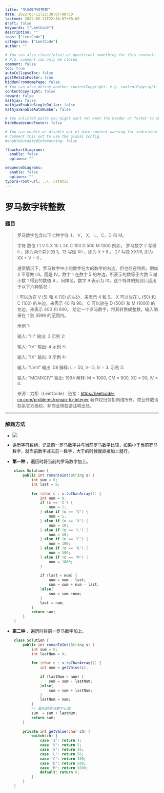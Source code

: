 ```yaml
---
title: "罗马数字转整数"
date: 2022-05-11T22:38:07+08:00
lastmod: 2022-05-11T22:38:07+08:00
draft: false
keywords: ["LeetCode"]
description: ""
tags: ["LeetCode"]
categories: ["LeetCode"]
author: ""

# You can also close(false) or open(true) something for this content.
# P.S. comment can only be closed
comment: false
toc: true
autoCollapseToc: false
postMetaInFooter: true
hiddenFromHomePage: false
# You can also define another contentCopyright. e.g. contentCopyright: "This is another copyright."
contentCopyright: false
reward: false
mathjax: false
mathjaxEnableSingleDollar: false
mathjaxEnableAutoNumber: false

# You unlisted posts you might want not want the header or footer to show
hideHeaderAndFooter: false

# You can enable or disable out-of-date content warning for individual post.
# Comment this out to use the global config.
#enableOutdatedInfoWarning: false

flowchartDiagrams:
  enable: false
  options: ""

sequenceDiagrams: 
  enable: false
  options: ""
typora-root-url: ..\..\static
---
```


<!--more-->
# 罗马数字转整数

### 题目

> 罗马数字包含以下七种字符: I， V， X， L，C，D 和 M。
>
> 字符          数值
> I             1
> V             5
> X             10
> L             50
> C             100
> D             500
> M             1000
> 例如， 罗马数字 2 写做 II ，即为两个并列的 1。12 写做 XII ，即为 X + II 。 27 写做  XXVII, 即为 XX + V + II 。
>
> 通常情况下，罗马数字中小的数字在大的数字的右边。但也存在特例，例如 4 不写做 IIII，而是 IV。数字 1 在数字 5 的左边，所表示的数等于大数 5 减小数 1 得到的数值 4 。同样地，数字 9 表示为 IX。这个特殊的规则只适用于以下六种情况：
>
> I 可以放在 V (5) 和 X (10) 的左边，来表示 4 和 9。
> X 可以放在 L (50) 和 C (100) 的左边，来表示 40 和 90。 
> C 可以放在 D (500) 和 M (1000) 的左边，来表示 400 和 900。
> 给定一个罗马数字，将其转换成整数。输入确保在 1 到 3999 的范围内。
>
> 示例 1:
>
> 输入: "III"
> 输出: 3
> 示例 2:
>
> 输入: "IV"
> 输出: 4
> 示例 3:
>
> 输入: "IX"
> 输出: 9
> 示例 4:
>
> 输入: "LVIII"
> 输出: 58
> 解释: L = 50, V= 5, III = 3.
> 示例 5:
>
> 输入: "MCMXCIV"
> 输出: 1994
> 解释: M = 1000, CM = 900, XC = 90, IV = 4.
>
> 来源：力扣（LeetCode）
> 链接：https://leetcode-cn.com/problems/roman-to-integer
> 著作权归领扣网络所有。商业转载请联系官方授权，非商业转载请注明出处。

----

### 解题方法

+ ![](https://cdn.jsdelivr.net/gh/mazy699/PicGo@main/img/202205112144766.png)	

+ 遍历字符数组，记录前一罗马数字并与当前罗马数字比较，如果小于当前罗马数字，就当前数字减去前一数字，大于的时候就直接加上就行。

+ **第一种** ，遍历时将当前的罗马数字加上。

```java
    class Solution {
        public int romanToInt(String s) {
            int sum = 0;
            int last = 0;
            
            for (char c : s.toCharArray()) {
                int num = 0;
                if (c == 'I') {
                    num = 1;
                } else if (c == 'V') {
                    num = 5;
                } else if (c == 'X') {
                    num = 10;
                } else if (c == 'L') {
                    num = 50;
                } else if (c == 'C') {
                    num = 100;
                } else if (c == 'D') {
                    num = 500;
                } else if (c == 'M') {
                    num = 1000;
                }
    
                if (last < num) {
                    num = num - last;
                    sum = sum + num - last;
                }else{
                    sum = sum +num;
                }
                last = num;
            }
            return sum;
        }
    }
```

+ **第二种** ，遍历时将前一罗马数字加上。

```java
    class Solution {
        public int romanToInt(String s) {
            int sum = 0;
            int lastNum = 0;
            
            for (char c : s.toCharArray()) {
                int num = getValue(c);
    
                if (lastNum < num) {
                    sum = sum - lastNum;
                }else{
                    sum = sum + lastNum;
                }
                lastNum = num;
            }
            // 最后的罗马数字计算
            sum  = sum + lastNum;
            return sum;
        }
    
        private int getValue(char ch) {
            switch(ch) {
                case 'I': return 1;
                case 'V': return 5;
                case 'X': return 10;
                case 'L': return 50;
                case 'C': return 100;
                case 'D': return 500;
                case 'M': return 1000;
                default: return 0;
            }
        }
    }
```
